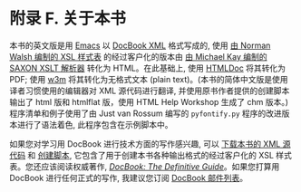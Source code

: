 # 附录 F. 关于本书

本书的英文版是用 [Emacs](http://www.gnu.org/software/emacs/ "The One True Editor") 以 [DocBook XML](http://www.oasis-open.org/docbook/ "DocBook home page") 格式写成的, 使用 [由 Norman Walsh 编制的 XSL 样式表](http://www.nwalsh.com/xsl/ "DocBook XSL home page") 的经过客户化的版本由 [由 Michael Kay 编制的 SAXON XSLT 解析器](http://saxon.sourceforge.net/ "SAXON home page") 转化为 HTML。在此基础上, 使用 [HTMLDoc](http://www.easysw.com/htmldoc/ "HTMLDOC home page") 将其转化为 PDF; 使用 [w3m](http://ei5nazha.yz.yamagata-u.ac.jp/~aito/w3m/eng/ "w3m home page") 将其转化为无格式文本 (plain text)。(本书的简体中文版是使用译者习惯使用的编辑器对 XML 源代码进行翻译, 并使用原书作者提供的创建脚本输出了 html 版和 htmlflat 版，使用 HTML Help Workshop 生成了 chm 版本。)程序清单和例子使用了由 Just van Rossum 编写的 `pyfontify.py` 程序的改进版本进行了语法着色, 此程序包含在示例脚本中。

如果您对学习用 DocBook 进行技术方面的写作感兴趣, 可以 [下载本书的 XML 源代码](http://diveintopython.org/download/diveintopython-xml-5.4b.zip "Download XML source files") 和 [创建脚本](http://diveintopython.org/download/diveintopython-common-5.4b.zip "Download build scripts and auxiliary files"), 它包含了用于创建本书各种输出格式的经过客户化的 XSL 样式表。您还应该阅读权威著作, [*DocBook: The Definitive Guide*](http://www.docbook.org/ "Read DocBook: TDG online")。如果您打算用 DocBook 进行任何正式的写作, 我建议您订阅 [DocBook 邮件列表](http://lists.oasis-open.org/archives/ "Subscribe to DocBook and/or DocBook-Apps")。